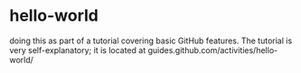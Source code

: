 # hello-world
doing this as part of a tutorial covering basic GitHub features. 
The tutorial is very self-explanatory; it is located at guides.github.com/activities/hello-world/
